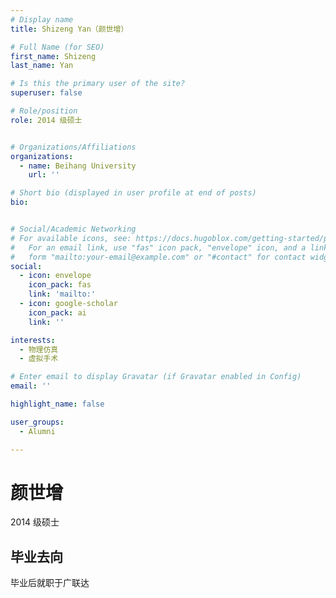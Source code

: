 ```yaml
---
# Display name
title: Shizeng Yan（颜世增）

# Full Name (for SEO)
first_name: Shizeng
last_name: Yan

# Is this the primary user of the site?
superuser: false

# Role/position
role: 2014 级硕士


# Organizations/Affiliations
organizations:
  - name: Beihang University
    url: ''

# Short bio (displayed in user profile at end of posts)
bio: 


# Social/Academic Networking
# For available icons, see: https://docs.hugoblox.com/getting-started/page-builder/#icons
#   For an email link, use "fas" icon pack, "envelope" icon, and a link in the
#   form "mailto:your-email@example.com" or "#contact" for contact widget.
social: 
  - icon: envelope
    icon_pack: fas
    link: 'mailto:'
  - icon: google-scholar
    icon_pack: ai
    link: ''

interests:
  - 物理仿真
  - 虚拟手术

# Enter email to display Gravatar (if Gravatar enabled in Config)
email: ''

highlight_name: false

user_groups: 
  - Alumni

---
```


# 颜世增

2014 级硕士


## 毕业去向
毕业后就职于广联达

